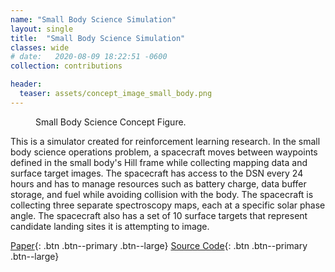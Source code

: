 ```yaml
---
name: "Small Body Science Simulation"
layout: single
title:  "Small Body Science Simulation"
classes: wide
# date:   2020-08-09 18:22:51 -0600
collection: contributions

header:
  teaser: assets/concept_image_small_body.png
---
```


<figure style="width: 300px" class="align-right">
  <img src="{{ site.url }}{{ site.baseurl }}/assets/concept_image_small_body.png" alt="">
  <figcaption>Small Body Science Concept Figure.</figcaption>
</figure>

This is a simulator created for reinforcement learning research. In the small body science operations problem,
a spacecraft moves between waypoints defined in the small body's Hill frame while collecting mapping data and surface
target images. The spacecraft has access to the DSN every 24 hours and has to manage resources such as battery charge,
data buffer storage, and fuel while avoiding collision with the body. The spacecraft is collecting three separate
spectroscopy maps, each at a specific solar phase angle. The spacecraft also has a set of 10 surface targets that
represent candidate landing sites it is attempting to image.

[Paper](https://hanspeterschaub.info/Papers/Herrmann2022c.pdf){: .btn .btn--primary .btn--large}
[Source Code](https://bitbucket.org/avslab/basilisk-gym-interface/src/develop/basilisk_env/envs/smallBodyScienceEnvironment/){: .btn .btn--primary .btn--large}